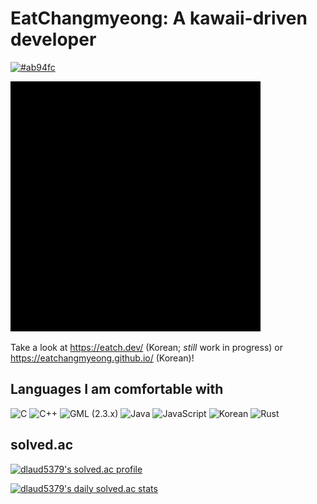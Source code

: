 # EatChangmyeong: A kawaii-driven developer

[![#ab94fc](https://img.shields.io/badge/-%23ab94fc-ab94fc)](https://eatch.dev/purple)

![](https://github.com/EatChangmyeong/EatChangmyeong/blob/kkyu/ei.gif)

Take a look at <https://eatch.dev/> (Korean; *still* work in progress) or <https://eatchangmyeong.github.io/> (Korean)!

## Languages I am comfortable with

![C](https://img.shields.io/badge/-C-%23a8b9cc?logo=C&logoColor=white) ![C++](https://img.shields.io/badge/-C++-%2300599c?logo=C%2b%2b&logoColor=white) ![GML (2.3.x)](https://img.shields.io/badge/GML-2.3.x-white) ![Java](https://img.shields.io/badge/-Java-%23007396?logo=Java&logoColor=white) ![JavaScript](https://img.shields.io/badge/-JavaScript-%23f7df1e?logo=JavaScript&logoColor=white) ![Korean](https://img.shields.io/badge/-Korean-%23134a9d) ![Rust](https://img.shields.io/badge/-Rust-%23000000?logo=Rust&logoColor=white)

## solved.ac

[![dlaud5379's solved.ac profile](http://mazassumnida.wtf/api/v2/generate_badge?boj=dlaud5379)](https://solved.ac/profile/dlaud5379)

[![dlaud5379's daily solved.ac stats](http://mazandi.herokuapp.com/api?handle=dlaud5379&theme=warm)](https://solved.ac/profile/dlaud5379)
